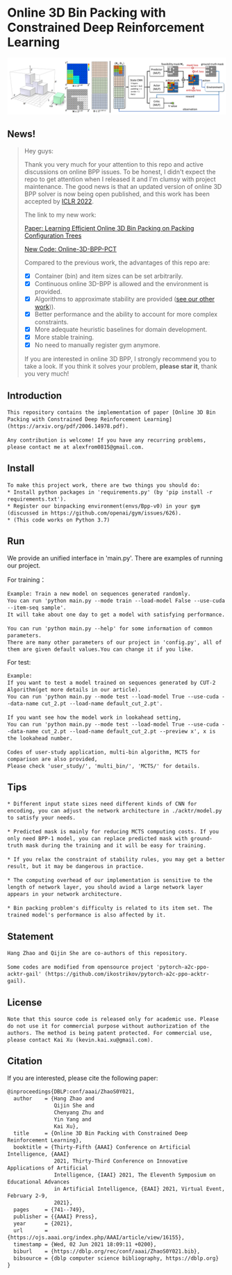 # Online 3D Bin Packing with Constrained Deep Reinforcement Learning

![teaser](pictures/state_architecture.png)

## News!
> Hey guys:
>
> Thank you very much for your attention to this repo and active discussions on online BPP issues. To be honest, I didn't expect the repo to get attention when I released it and I'm clumsy with project maintenance. The good news is that an updated version of online 3D BPP solver is now being open published, and this work has been accepted by [ICLR 2022](https://iclr.cc/Conferences/2022). 
>
> The link to my new work:  
> 
> [Paper: Learning Efficient Online 3D Bin Packing on Packing Configuration Trees](https://openreview.net/forum?id=bfuGjlCwAq) 
> 
> [New Code: Online-3D-BPP-PCT](https://github.com/alexfrom0815/Online-3D-BPP-PCT)
>
> Compared to the previous work, the advantages of this repo are:
>- [x] Container (bin) and item sizes can be set arbitrarily.
>- [x] Continuous online 3D-BPP is allowed and the environment is provided.
>- [x] Algorithms to approximate stability are provided ([see our other work](https://arxiv.org/abs/2108.13680v2))). 
>- [x] Better performance and the ability to account for more complex constraints.
>- [x] More adequate heuristic baselines for domain development.
>- [x] More stable training.
>- [x] No need to manually register gym anymore.
>
>If you are interested in online 3D BPP, I strongly recommend you to take a look. If you think it solves your problem, **please star it**, thank you very much!


## Introduction
```
This repository contains the implementation of paper [Online 3D Bin Packing with Constrained Deep Reinforcement Learning](https://arxiv.org/pdf/2006.14978.pdf).

Any contribution is welcome! If you have any recurring problems, please contact me at alexfrom0815@gmail.com.
```

## Install

```
To make this project work, there are two things you should do:
* Install python packages in 'requirements.py' (by 'pip install -r requirements.txt').
* Register our binpacking environment(envs/Bpp-v0) in your gym (discussed in https://github.com/openai/gym/issues/626).
* (This code works on Python 3.7)
```

## Run
We provide an unified interface in 'main.py'. There are examples of running our project.

For training：
```
Example: Train a new model on sequences generated randomly.
You can run 'python main.py --mode train --load-model False --use-cuda --item-seq sample'.
It will take about one day to get a model with satisfying performance.

You can run 'python main.py --help' for some information of common parameters.
There are many other parameters of our project in 'config.py', all of them are given default values.You can change it if you like.
```

For test:
```
Example:
If you want to test a model trained on sequences generated by CUT-2 Algorithm(get more details in our article).
You can run 'python main.py --mode test --load-model True --use-cuda --data-name cut_2.pt --load-name default_cut_2.pt'.

If you want see how the model work in lookahead setting,
You can run 'python main.py --mode test --load-model True --use-cuda --data-name cut_2.pt --load-name default_cut_2.pt --preview x', x is the lookahead number.

Codes of user-study application, multi-bin algorithm, MCTS for comparison are also provided,
Please check 'user_study/', 'multi_bin/', 'MCTS/' for details.
```

## Tips
```
* Different input state sizes need different kinds of CNN for encoding, you can adjust the network architecture in ./acktr/model.py to satisfy your needs. 

* Predicted mask is mainly for reducing MCTS computing costs. If you only need BPP-1 model, you can replace predicted mask with ground-truth mask during the training and it will be easy for training.

* If you relax the constraint of stability rules, you may get a better result, but it may be dangerous in practice.

* The computing overhead of our implementation is sensitive to the length of network layer, you should aviod a large network layer appears in your network architecture. 

* Bin packing problem's difficulty is related to its item set. The trained model's performance is also affected by it.
```

## Statement
```
Hang Zhao and Qijin She are co-authors of this repository.

Some codes are modified from opensource project 'pytorch-a2c-ppo-acktr-gail' (https://github.com/ikostrikov/pytorch-a2c-ppo-acktr-gail).
```

## License
```
Note that this source code is released only for academic use. Please do not use it for commercial purpose without authorization of the authors. The method is being patent protected. For commercial use, please contact Kai Xu (kevin.kai.xu@gmail.com).
```

## Citation

If you are interested, please cite the following paper:

```shell
@inproceedings{DBLP:conf/aaai/ZhaoS0Y021,
  author    = {Hang Zhao and
               Qijin She and
               Chenyang Zhu and
               Yin Yang and
               Kai Xu},
  title     = {Online 3D Bin Packing with Constrained Deep Reinforcement Learning},
  booktitle = {Thirty-Fifth {AAAI} Conference on Artificial Intelligence, {AAAI}
               2021, Thirty-Third Conference on Innovative Applications of Artificial
               Intelligence, {IAAI} 2021, The Eleventh Symposium on Educational Advances
               in Artificial Intelligence, {EAAI} 2021, Virtual Event, February 2-9,
               2021},
  pages     = {741--749},
  publisher = {{AAAI} Press},
  year      = {2021},
  url       = {https://ojs.aaai.org/index.php/AAAI/article/view/16155},
  timestamp = {Wed, 02 Jun 2021 18:09:11 +0200},
  biburl    = {https://dblp.org/rec/conf/aaai/ZhaoS0Y021.bib},
  bibsource = {dblp computer science bibliography, https://dblp.org}
}
```
